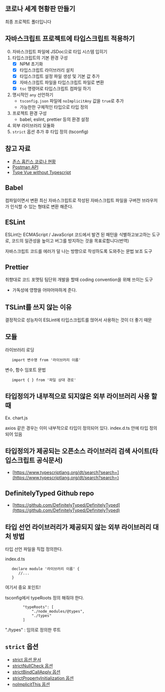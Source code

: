 ## 코로나 세계 현황판 만들기

최종 프로젝트 폴더입니다

## 자바스크립트 프로젝트에 타입스크립트 적용하기

0. 자바스크립트 파일에 JSDoc으로 타입 시스템 입히기
1. 타입스크립트의 기본 환경 구성
   - [x] NPM 초기화
   - [x] 타입스크립트 라이브러리 설치
   - [x] 타입스크립트 설정 파일 생성 및 기본 값 추가
   - [x] 자바스크립트 파일을 타입스크립트 파일로 변환
   - [x] `tsc` 명령어로 타입스크립트 컴파일 하기
2. 명시적인 `any` 선언하기
   - `tsconfig.json` 파일에 `noImplicitAny` 값을 `true`로 추가
   - 가능한한 구체적인 타입으로 타입 정의
3. 프로젝트 환경 구성
   - babel, eslint, prettier 등의 환경 설정
4. 외부 라이브러리 모듈화
5. `strict` 옵션 추가 후 타입 정의 (tsconfig)
## 참고 자료

- [존스 홉킨스 코로나 현황](https://www.arcgis.com/apps/opsdashboard/index.html#/bda7594740fd40299423467b48e9ecf6)
- [Postman API](https://documenter.getpostman.com/view/10808728/SzS8rjbc?version=latest#27454960-ea1c-4b91-a0b6-0468bb4e6712)
- [Type Vue without Typescript](https://blog.usejournal.com/type-vue-without-typescript-b2b49210f0b)

## Babel

컴파일이면서 변환 
최신 자바스크립트로 작성된 자바스크립트 파일을 구버전 브라우저가 인식할 수 있는 형태로 변환 해준다.

## ESLint

ESLint는 ECMAScript / JavaScript 코드에서 발견 된 패턴을 식별하고보고하는 도구로, 코드의 일관성을 높이고 버그를 방지하는 것을 목표로합니다(번역)

자바스크립트 코드를 에러가 덜 나는 방향으로 작성하도록 도와주는 문법 보조 도구

## Prettier

취향대로 코드 포맷팅
팀단위 개발을 할때 coding convention을 위해 쓰이는 도구
- 가독성에 영향을 어마어마하게 준다.

## TSLint를 쓰지 않는 이유

결정적으로 성능차이
ESLint에 타입스크립트를 얹어서 사용하는 것이 더 좋기 때문

## 모듈 

라이브러리 로딩
```
   import 변수명 from '라이브러리 이름'
```

변수, 함수 임포트 문법
```
   import { } from '파일 상대 경로'
```

## 타입정의가 내부적으로 되지않은 외부 라이브러리 사용 할 때

Ex. chart.js

axios 같은 경우는 이미 내부적으로 타입이 정의되어 있다.
index.d.ts 안에 타입 정의되어 있음


## 타입정의가 제공되는 오픈소스 라이브러리 검색 사이트(타입스크립트 공식문서)

- [https://www.typescriptlang.org/dt/search?search=](https://www.typescriptlang.org/dt/search?search=)

## DefinitelyTyped Github repo

- [https://github.com/DefinitelyTyped/DefinitelyTyped](https://github.com/DefinitelyTyped/DefinitelyTyped)

## 타입 선언 라이브러리가 제공되지 않는 외부 라이브러리 대처 방법

타입 선언 파일을 직접 정의한다.

index.d.ts

```
   declare module '라이브러리 이름' {
      //...
   }
```

여기서 중요 포인트!

tsconfig에서 typeRoots 정의 해줘야 한다.

```
        "typeRoots": [
            "./node_modules/@types",
            "./types"
        ]
```
"./types" : 임의로 정의한 루트

## `strict` 옵션

- [strict 옵션 문서](https://www.typescriptlang.org/tsconfig#strict)
- [strictNullCheck 옵션](https://www.typescriptlang.org/tsconfig#strictNullChecks)
- [strictBindCallApply 옵션](https://www.typescriptlang.org/tsconfig#strictBindCallApply)
- [strictPropertyInitialization 옵션](https://www.typescriptlang.org/tsconfig#strictPropertyInitialization)
- [noImplicitThis 옵션](https://www.typescriptlang.org/tsconfig#noImplicitThis)